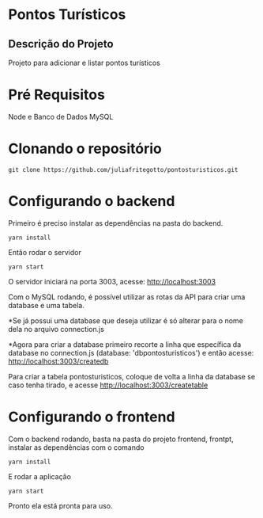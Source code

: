 # Pontos Turísticos
 
## Descrição do Projeto
<p>Projeto para adicionar e listar pontos turísticos</p>

Pré Requisitos
============
Node e Banco de Dados MySQL

Clonando o repositório
============
```
git clone https://github.com/juliafritegotto/pontosturisticos.git
```

Configurando o backend
============
Primeiro é preciso instalar as dependências na pasta do backend.

```
yarn install
```

Então rodar o servidor 

```
yarn start
```

O servidor iniciará na porta 3003,  acesse: <http://localhost:3003>

Com o  MySQL rodando, é possível utilizar as rotas da API para criar uma database e uma tabela.

*Se já possui uma database que deseja utilizar é só alterar para o nome dela no arquivo connection.js

*Agora para criar a database primeiro recorte a linha que específica da database  no connection.js (database: 'dbpontosturisticos') e então acesse: <http://localhost:3003/createdb>

Para criar a tabela pontosturisticos, coloque de volta a linha da database se caso tenha tirado, e acesse <http://localhost:3003/createtable>  


Configurando o frontend
============
Com o backend rodando, basta na pasta do projeto frontend, frontpt, instalar as dependências com o comando

```
yarn install
```
E rodar a aplicação

```
yarn start
```
Pronto ela está pronta para uso.


